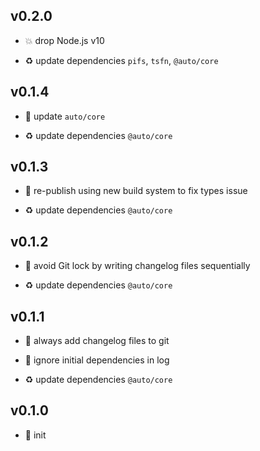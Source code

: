 ## v0.2.0

* 💥 drop Node.js v10

* ♻️ update dependencies `pifs`, `tsfn`, `@auto/core`

## v0.1.4

* 🐞 update `auto/core`

* ♻️ update dependencies `@auto/core`

## v0.1.3

* 🐞 re-publish using new build system to fix types issue

* ♻️ update dependencies `@auto/core`

## v0.1.2

* 🐞 avoid Git lock by writing changelog files sequentially

* ♻️ update dependencies `@auto/core`

## v0.1.1

* 🐞 always add changelog files to git

* 🐞 ignore initial dependencies in log

* ♻️ update dependencies `@auto/core`

## v0.1.0

* 🐣 init

